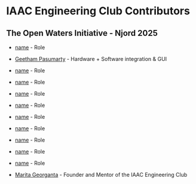 # IAAC Engineering Club Contributors

## The Open Waters Initiative - Njord 2025

* [name](link) - Role
* [Geetham Pasumarty](https://www.linkedin.com/in/geetham-pasumarty-7210011b4/) - Hardware + Software integration & GUI
* [name](link) - Role
* [name](link) - Role
* [name](link) - Role
* [name](link) - Role
* [name](link) - Role
* [name](link) - Role
* [name](link) - Role
* [name](link) - Role
* [name](link) - Role

* [Marita Georganta](https://www.linkedin.com/in/marita-georganta/) - Founder and Mentor of the IAAC Engineering Club
